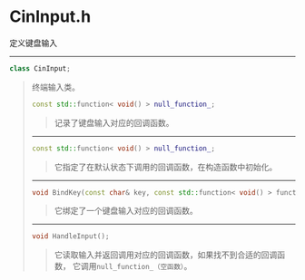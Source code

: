 # CinInput.h

定义键盘输入

---

```cpp
class CinInput;
```

> 终端输入类。
>
> ```cpp
> const std::function< void() > null_function_;
> ```
>
> > 记录了键盘输入对应的回调函数。
>
> ---
>
> ```cpp
> const std::function< void() > null_function_;
> ```
>
> > 它指定了在默认状态下调用的回调函数，在构造函数中初始化。
>
> ---
>
> ```cpp
> void BindKey(const char& key, const std::function< void() > function);
> ```
>
> > 它绑定了一个键盘输入对应的回调函数。
>
> ---
>
> ```cpp
> void HandleInput();
> ```
>
> > 它读取输入并返回调用对应的回调函数，如果找不到合适的回调函数，
    它调用`null_function_（空函数）`。
